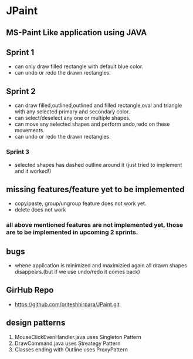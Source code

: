 # JPaint
## MS-Paint Like application using JAVA


## **Sprint 1**
- can only draw filled rectangle with default blue color.
- can undo or redo the drawn rectangles.

## **Sprint 2**
- can draw filled,outlined,outlined and filled rectangle,oval and triangle with any selected primary and secondary color.
- can select/deselect any one or multiple shapes.
- can move any selected shapes and perform undo,redo on these movements.
- can undo or redo the drawn rectangles.

### **Sprint 3**
- selected shapes has dashed outline around it (just tried to implement and it worked!)

## **missing features/feature yet to be implemented**
- copy/paste, group/ungroup feature does not work yet.
- delete does not work

### all above mentioned features are not implemented yet, those are to be implemented in upcoming 2 sprints.

## bugs
- whene application is minimized and maximizied again all drawn shapes disappears.(but if we use undo/redo it comes back)

## **GirHub Repo**
- https://github.com/priteshhirpara/JPaint.git

## **design patterns**
1. MouseClickEvenHandler.java uses Singleton Pattern
2. DrawCommand.java uses Streategy Pattern
3. Classes ending with Outline uses ProxyPattern

